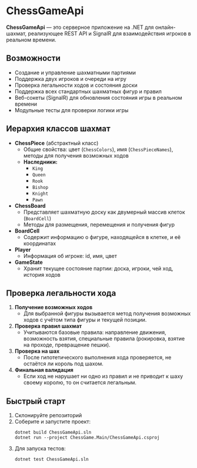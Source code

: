 # ChessGameApi

**ChessGameApi** — это серверное приложение на .NET для онлайн-шахмат, реализующее REST API и SignalR для взаимодействия игроков в реальном времени.

## Возможности

- Создание и управление шахматными партиями
- Поддержка двух игроков и очереди на игру
- Проверка легальности ходов и состояния доски
- Поддержка всех стандартных шахматных фигур и правил
- Веб-сокеты (SignalR) для обновления состояния игры в реальном времени
- Модульные тесты для проверки логики игры

## Иерархия классов шахмат

- **ChessPiece** (абстрактный класс)
  - Общие свойства: цвет (`ChessColors`), имя (`ChessPieceNames`), методы для получения возможных ходов
  - **Наследники:**
    - `King`
    - `Queen`
    - `Rook`
    - `Bishop`
    - `Knight`
    - `Pawn`
- **ChessBoard**
  - Представляет шахматную доску как двумерный массив клеток (`BoardCell`)
  - Методы для размещения, перемещения и получения фигур
- **BoardCell**
  - Содержит информацию о фигуре, находящейся в клетке, и её координатах
- **Player**
  - Информация об игроке: id, имя, цвет
- **GameState**
  - Хранит текущее состояние партии: доска, игроки, чей ход, история ходов

## Проверка легальности хода

1. **Получение возможных ходов**
   - Для выбранной фигуры вызывается метод получения возможных ходов с учётом типа фигуры и текущей позиции.
2. **Проверка правил шахмат**
   - Учитываются базовые правила: направление движения, возможность взятия, специальные правила (рокировка, взятие на проходе, превращение пешки).
3. **Проверка на шах**
   - После гипотетического выполнения хода проверяется, не остаётся ли король под шахом.
4. **Финальная валидация**
   - Если ход не нарушает ни одно из правил и не приводит к шаху своему королю, то он считается легальным.

## Быстрый старт

1. Склонируйте репозиторий
2. Соберите и запустите проект:
   ```
   dotnet build ChessGameApi.sln
   dotnet run --project ChessGame.Main/ChessGameApi.csproj
   ```
3. Для запуска тестов:
   ```
   dotnet test ChessGameApi.sln
   ```
